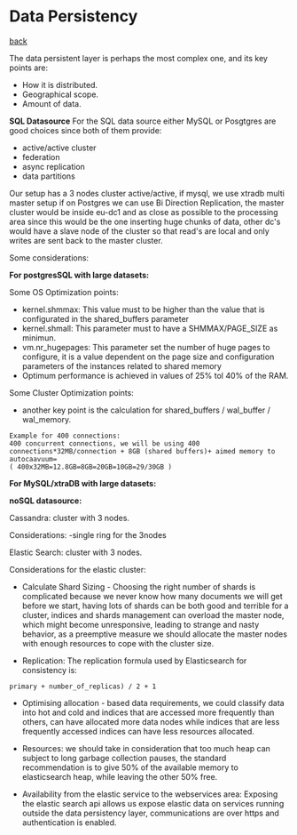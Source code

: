 # Data Persistency
[back](../README.md)

The data persistent layer is perhaps the most complex one, and its key points are: 
* How it is distributed.
* Geographical scope. 
* Amount of data.

**SQL Datasource**
For the SQL data source either MySQL or Posgtgres are good choices since both of them provide:

- active/active cluster 
- federation
- async replication
- data partitions

Our setup has a 3 nodes cluster active/active, if mysql, we use xtradb multi master setup if on Postgres we can use Bi Direction Replication, the master cluster would be inside eu-dc1 and as close as possible to the processing area since this would be the one inserting huge chunks of data, other dc's would have a slave node of the cluster so that read's are local and only writes are sent back to the master cluster.

Some considerations:

**For postgresSQL with large datasets:**

Some OS Optimization points:
- kernel.shmmax: This value must to be higher than the value that is configurated in the shared_buffers parameter
- kernel.shmall: This parameter must to have a SHMMAX/PAGE_SIZE as minimun.
- vm.nr_hugepages: This parameter set the number of huge pages to configure, it is a value dependent on the page size and configuration parameters of the instances related to shared memory
- Optimum performance is achieved in values of 25% tol 40% of the RAM.

Some Cluster Optimization points:
- another key point is the calculation for shared_buffers / wal_buffer / wal_memory.

```
Example for 400 connections:
400 concurrent connections, we will be using 400 connections*32MB/connection + 8GB (shared buffers)+ aimed memory to autocaavuum=
( 400x32MB=12.8GB=8GB=20GB=10GB=29/30GB )
```

**For MySQL/xtraDB with large datasets:**


**noSQL datasource:**

Cassandra: cluster with 3 nodes.

Considerations:
-single ring for the 3nodes




Elastic Search: cluster with 3 nodes.

Considerations for the elastic cluster:
* Calculate Shard Sizing - Choosing the right number of shards is complicated because we never know how many documents we will get before we start, having lots of shards can be both good and terrible for a cluster, indices and shards management can overload the master node, which might become unresponsive, leading to strange and nasty behavior, as a preemptive measure we should allocate the master nodes with enough resources to cope with the cluster size.

* Replication: The replication formula used by Elasticsearch for consistency is: 
```
primary + number_of_replicas) / 2 + 1
```

* Optimising allocation - based data requirements, we could classify data into hot and cold and indices that are accessed more frequently than others, can have allocated more data nodes while indices that are less frequently accessed indices can have less resources allocated.

* Resources: we should take in consideration that too much heap can subject to long garbage collection pauses, the standard recommendation is to give 50% of the available memory to elasticsearch heap, while leaving the other 50% free.

* Availability from the elastic service to the webservices area: Exposing the elastic search api allows us expose elastic data on services running outside the data persistency layer, communications are over https and authentication is enabled.